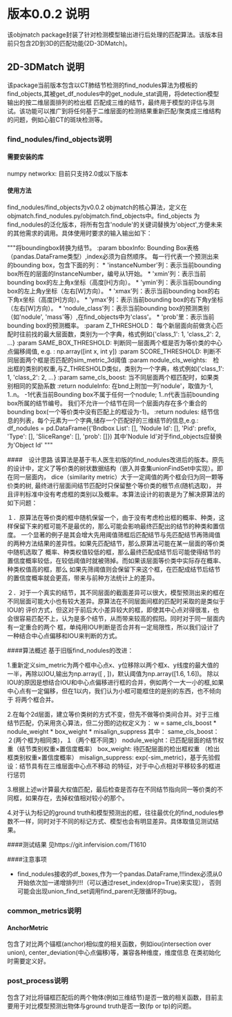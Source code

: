 # 版本0.0.2 说明
该objmatch package封装了针对检测模型输出进行后处理的匹配算法。该版本目前只包含2D到3D的匹配功能(2D-3DMatch)。

## 2D-3DMatch 说明
该package当前版本包含以CT肺结节检测的find_nodules算法为模板的find_objects,其被get_df_nodules中的get_nodule_stat调用，将detection模型输出的按二维层面排列的检出框
匹配成三维的结节，最终用于模型的评估与测试。该功能可以推广到将任何基于二维层面的检测结果重新匹配/聚类成三维结构的问题，例如心脏CT的斑块检测等。

### find_nodules/find_objects说明

#### 需要安装的库
numpy
networkx: 目前只支持2.0或以下版本

#### 使用方法
find_nodules/find_objects为v0.0.2 objmatch的核心算法，定义在objmatch.find_nodules.py/objmatch.find_objects中。find_objects
为find_nodules的泛化版本，将所有包含'nodule'的关键词替换为'object',方便未来的其他需求的调用。具体使用时要求的输入输出如下：

 """将boundingbox转换为结节。
    :param bboxInfo: Bounding Box表格（pandas.DataFrame类型）,index必须为自然顺序。
                     每一行代表一个预测出来的bounding box，包含下面的列：
                     * 'instanceNumber'列：表示当前bounding box所在的层面的InstanceNumber，编号从1开始。
                     * 'xmin'列：表示当前bounding box的左上角x坐标（高度[H]方向）。
                     * 'ymin'列：表示当前bounding box的左上角y坐标（左右[W]方向）。
                     * 'xmax'列：表示当前bounding box的右下角x坐标（高度[H]方向）。
                     * 'ymax'列：表示当前bounding box的右下角y坐标（左右[W]方向）。
                     * 'nodule_class'列：表示当前bounding box的预测类别（如'nodule', 'mass'等）,在find_objects中为'class'。
                     * 'prob'里：表示当前bounding box的预测概率。
    :param Z_THRESHOLD： 每个新层面向前做贪心匹配时往前找的最大层面数，类别为一个字典，格式例如{'class_1': 1, 'class_2': 2, ...}
    :param SAME_BOX_THRESHOLD: 判断同一层面两个框是否为等价类的中心点偏移阈值, e.g. : np.array([int x, int y])
    :param SCORE_THRESHOLD: 判断不同层面两个框是否匹配的sim_metric_3d阈值
    :param nodule_cls_weights:　检出框的类别的权重,与Z_THRESHOLD类似，类别为一个字典，格式例如{'class_1': 1, 'class_2': 2, ...}
    :param same_cls_boost: 当不同层面两个框匹配时，如果类别相同的奖励系数
    :return noduleInfo: 在bnd上附加一列'nodule'，取值为-1, 1..n。
                        -1代表当前Bounding box不属于任何一个nodule;
                        1..n代表当前bounding box所属的结节编号。
                        我们不允许一个结节在同一个层面内存在多个重合的bounding box(一个等价类中没有匹配上的框设为-1)。
    :return nodules: 结节信息的列表，每个元素为一个字典,储存一个匹配好的三维结节的信息,e.g.: 
                     df_nodules = pd.DataFrame({'Bndbox List': [], 'Nodule Id': [], 'Pid': prefix, 'Type': [],
                               'SliceRange': [], 'prob': []})
                     其中'Nodule Id'对于find_objects应替换为'Object Id'
 """

####　设计思路
该算法是基于韦人医生初版的find_nodules改进后的版本。原先的设计中，定义了等价类的树状数据结构（嵌入并查集unionFindSet中实现）。即在同一层面内，
dice（similarity metric）大于一定阈值的两个框会归为同一颗等价类的树, 最终进行层面间结节匹配时只保留整个等价类的根节点(随机选取)，
并且评判标准中没有考虑框的类别以及概率。本算法设计的初衷是为了解决原算法的如下问题：

１．原算法在等价类的框中随机保留一个，由于没有考虑检出框的概率、种类，这样保留下来的框可能不是最优的，那么可能会影响最终匹配出的结节的种类和置信度。
一个显著的例子是其会增大先用阈值筛框后匹配结节与先匹配结节再筛阈值的两种方法结果的差异性。如果先匹配结节，那么原算法可能在某一层面的等价类中随机选取了
概率、种类权值较低的框，那么最终匹配成结节后可能使得结节的置信度概率较低，在较低阈值时就被筛掉。而如果该层面等价类中实际存在概率、种类权值高的框，那么
如果先筛阈值则会保留下来这个框，在匹配成结节后结节的置信度概率就会更高，带来与前种方法统计上的差异。

２．对于一个真实的结节，其不同层面的截面差异可以很大，模型预测出来的框在不同层面可能大小也有较大差异。原算法在不同层面间框的匹配时采取的是类似于IOU的
评价方式，但这对于前后大小差异较大的框，即使其中心点对得很准，也会很容易匹配不上，认为是多个结节，从而带来较高的假阳。同时对于同一层面内有一定重合的两个
框，单纯用IOU判断是否合并有一定局限性，所以我们设计了一种结合中心点偏移和IOU来判断的方式。

####算法概述
基于旧版find_nodules的改进：

1.重新定义sim_metric为两个框中心点x、y位移除以两个框x、y线度的最大值的一半，再除以IOU,输出为np.array([ , ])，默认阈值为np.array([1.6, 1.6])。
除以IOU的原因是想结合IOU和中心点偏移进行框的合并，例如两个一大一小的框,如果中心点有一定偏移，但在1以内，我们认为小框可能框住的是别的东西，也不倾向于
将两个框合并。

2.在每个2d层面，建立等价类树的方式不变，但先不做等价类间合并。对于三维结节匹配，仍采用贪心算法，但二分图的边权定义为：
w = same_cls_boost * nodule_weight * box_weight * misalign_suppress 其中： same_cls_boost：２(两个框为相同类)，１（两个框不同类） 
nodule_weight：已匹配层面的结节权重（结节类别权重×置信度概率） box_weight: 待匹配层面的检出框权重 （检出框类别权重×置信度概率） 
misalign_suppress: exp(-sim_metric)，基于先验假设：结节具有在三维层面中心点不移动 的特征，对于中心点相对平移较多的框进行惩罚

3.根据上述w计算最大权值匹配，最后检查是否存在不同结节指向同一等价类的不同框，如果存在，去掉权值相对较小的那个。

4.对于认为标记的ground truth和模型预测出的框，往往最优化的find_nodules参数不一样，同时对于不同的标记方式、模型也会有明显差异。具体取值见测试结果。

####测试结果
见https://git.infervision.com/T1610

####注意事项

- find_nodules接收的df_boxes,作为一个pandas.DataFrame,!!!index必须从0开始依次加一递增排列!!!（可以通过reset_index(drop=True)来实现），
否则可能会出现union_find_set调用find_parent无限循环的bug。

### common_metrics说明

#### AnchorMetric

包含了对比两个锚框(anchor)相似度的相关函数，例如iou(intersection over union), center_deviation(中心点偏移)等，兼容各种维度，维度信息
在类初始化时需要定义好。

### post_process说明

包含了对比将锚框匹配后的两个物体(例如三维结节)是否一致的相关函数，目前主要用于对比模型预测出物体与ground truth是否一致(fp or tp)的问题。